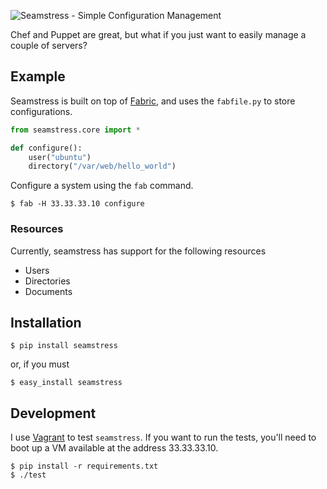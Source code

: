 ![Seamstress - Simple Configuration Management](https://github.com/derferman/seamstress/raw/master/logo.jpg)

Chef and Puppet are great, but what if you just want to easily manage a couple of servers?

## Example

Seamstress is built on top of [Fabric](fabfile.org), and uses the `fabfile.py` to store configurations.

```python
from seamstress.core import * 

def configure():
    user("ubuntu")
    directory("/var/web/hello_world")
```

Configure a system using the `fab` command.

    $ fab -H 33.33.33.10 configure

### Resources

Currently, seamstress has support for the following resources

- Users
- Directories
- Documents

## Installation

    $ pip install seamstress

or, if you must

    $ easy_install seamstress

## Development

I use [Vagrant](www.vagrantup.com) to test `seamstress`. If you want to run the tests, you'll need to boot up a VM available at the address 33.33.33.10.

    $ pip install -r requirements.txt
    $ ./test


